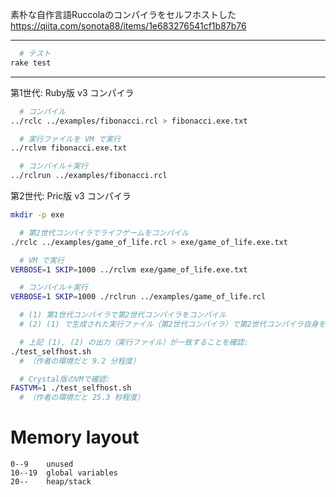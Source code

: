 素朴な自作言語Ruccolaのコンパイラをセルフホストした  
https://qiita.com/sonota88/items/1e683276541cf1b87b76

---

```sh
  # テスト
rake test
```

---

第1世代: Ruby版 v3 コンパイラ

```sh
  # コンパイル
../rclc ../examples/fibonacci.rcl > fibonacci.exe.txt

  # 実行ファイルを VM で実行
../rclvm fibonacci.exe.txt

  # コンパイル＋実行
../rclrun ../examples/fibonacci.rcl
```

第2世代: Pric版 v3 コンパイラ

```sh
mkdir -p exe

  # 第2世代コンパイラでライフゲームをコンパイル
./rclc ../examples/game_of_life.rcl > exe/game_of_life.exe.txt

  # VM で実行
VERBOSE=1 SKIP=1000 ../rclvm exe/game_of_life.exe.txt

  # コンパイル＋実行
VERBOSE=1 SKIP=1000 ./rclrun ../examples/game_of_life.rcl
```

```sh
  # (1) 第1世代コンパイラで第2世代コンパイラをコンパイル
  # (2) (1) で生成された実行ファイル（第2世代コンパイラ）で第2世代コンパイラ自身をコンパイル

  # 上記 (1), (2) の出力（実行ファイル）が一致することを確認:
./test_selfhost.sh
  # （作者の環境だと 9.2 分程度）

  # Crystal版のVMで確認:
FASTVM=1 ./test_selfhost.sh
  # （作者の環境だと 25.3 秒程度）
```


# Memory layout

```
0--9    unused
10--19  global variables
20--    heap/stack
```
